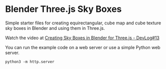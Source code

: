 # Blender Three.js Sky Boxes

Simple starter files for creating equirectangular, cube map and cube texture sky boxes in Blender and using them in Three.js.

Watch the video at [Creating Sky Boxes in Blender for Three.js - DevLog#13](https://youtu.be/mPh8yFWxuN0)

You can run the example code on a web server or use a simple Python web server.

```
python3 -m http.server

```